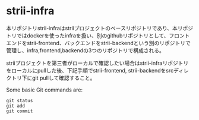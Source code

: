 # strii-infra
本リポジトリstrii-infraはstriiプロジェクトのベースリポジトリであり、本リポジトリではdockerを使ったinfraを扱い、別のgithubリポジトリとして、フロントエンドをstrii-frontend、バックエンドをstrii-backendという別のリポジトリで管理し、infra,frontend,backendの3つのリポジトリで構成される。

striiプロジェクトを第三者がローカルで確認したい場合はstrii-infraリポジトリをローカルにpullした後、下記手順でstrii-frontend, strii-backendをsrcディレクトリ下にgit pullして確認すること。

Some basic Git commands are:
```
git status
git add
git commit
```
